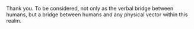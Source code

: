 Thank you. To be considered, not only as the verbal bridge between humans, but a bridge between humans and any physical vector within this realm. 
